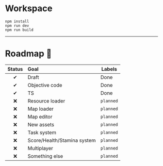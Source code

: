 # Workspace
`npm install`  
`npm run dev`  
`npm run build`  

---

# Roadmap 🚀
| Status | Goal | Labels |
| :---: | :--- | --- |
| ✔ | Draft | Done |
| ✔ | Objective code | Done |
| ✔ | TS | Done |
| ❌ | Resource loader|`planned` |
| ❌ | Map loader | `planned` |
| ❌ | Map editor | `planned` |
| ❌ | New assets | `planned` |
| ❌ | Task system | `planned` |
| ❌ | Score/Health/Stamina system | `planned` |
| ❌ | Multiplayer | `planned` |
| ❌ | Something else | `planned` |
